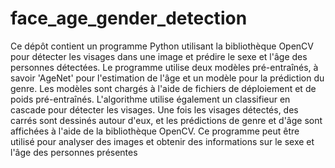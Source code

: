 # face_age_gender_detection


  Ce dépôt contient un programme Python utilisant la bibliothèque OpenCV pour détecter les visages dans une image et prédire le sexe et l'âge des personnes détectées. Le programme utilise deux modèles pré-entraînés, à savoir 'AgeNet' pour l'estimation de l'âge et un modèle pour la prédiction du genre. Les modèles sont chargés à l'aide de fichiers de déploiement et de poids pré-entraînés. L'algorithme utilise également un classifieur en cascade pour détecter les visages. Une fois les visages détectés, des carrés sont dessinés autour d'eux, et les prédictions de genre et d'âge sont affichées à l'aide de la bibliothèque OpenCV. Ce programme peut être utilisé pour analyser des images et obtenir des informations sur le sexe et l'âge des personnes présentes
